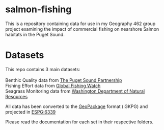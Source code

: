 # salmon-fishing
This is a repository containing data for use in my Geography 462 group project examining the impact of commercial fishing on nearshore Salmon habitats in the Puget Sound.

# Datasets
This repo contains 3 main datasets: \
\
Benthic Quality data from [The Puget Sound Partnership](https://pugetsoundstreambenthos.org/Biotic-Integrity-Map.aspx) \
Fishing Effort data from [Global Fishing Watch](https://globalfishingwatch.org/) \
Seagrass Monitoring data from [Washington Department of Natural Resources](https://www.arcgis.com/apps/webappviewer/index.html?id=83b8389234454abc8725827b49272a31)

All data has been converted to the [GeoPackage](https://www.geopackage.org/) format (.GKPG) and projected in [ESPG:6339](https://epsg.io/6339)

Please read the documentation for each set in their respective folders. 
